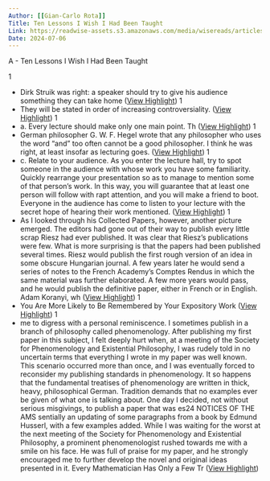 ```yaml
---
Author: [[Gian-Carlo Rota]]
Title: Ten Lessons I Wish I Had Been Taught
Link: https://readwise-assets.s3.amazonaws.com/media/wisereads/articles/10-lessons-i-wish-i-had-been-t/comm-rota.pdf
Date: 2024-07-06
---
```

A - Ten Lessons I Wish I Had Been Taught

1
- Dirk Struik was right: a speaker should try to give his audience something they can take home ([View Highlight](https://read.readwise.io/read/01hekrcx41hxav08aaez4q0vbx))
1
- They will be stated in order of increasing controversiality. ([View Highlight](https://read.readwise.io/read/01hekrdtnw9ntzt44kx7z3gs2c))
1
- a. Every lecture should make only one main
  point.
  Th ([View Highlight](https://read.readwise.io/read/01hekre9c8twmqfy8g0qw853qm))
1
- German philosopher G. W. F. Hegel wrote that any philosopher who uses the word “and” too often cannot be a good philosopher. I think he was right, at least insofar as lecturing goes. ([View Highlight](https://read.readwise.io/read/01hekretjsxrqwp10srqrt9hq7))
1
- c. Relate to your audience.
  As you enter the lecture hall, try to spot someone in the audience with whose work you have some familiarity. Quickly rearrange your presentation so as to manage to mention some of that person’s work. In this way, you will guarantee that at least one person will follow with rapt attention, and you will make a friend to boot.
  Everyone in the audience has come to listen to your lecture with the secret hope of hearing their work mentioned. ([View Highlight](https://read.readwise.io/read/01hekrgb5hn2mq5xyqe11t5fc4))
1
- As I looked through his Collected Papers, however, another picture emerged. The editors had gone out of their way to publish every little scrap Riesz had ever published. It was clear that Riesz’s publications were few. What is more surprising is that the papers had been published several times. Riesz would publish the first rough version of an idea in some obscure Hungarian journal. A few years later he would send a series of notes to the French Academy’s Comptes Rendus in which the same material was further elaborated. A few more years would pass, and he would publish the definitive paper, either in French or in English.
  Adam Koranyi, wh ([View Highlight](https://read.readwise.io/read/01hekrkvrvmymevzvdn0qf14r7))
1
- You Are More Likely to Be Remembered by Your Expository Work ([View Highlight](https://read.readwise.io/read/01hekrra9n4jf40437g9vvrhbe))
1
- me to digress with a personal reminiscence. I sometimes publish in a branch of philosophy called phenomenology. After publishing my first paper in this subject, I felt deeply hurt when, at a meeting of the Society for Phenomenology and Existential Philosophy, I was rudely told in no uncertain terms that everything I wrote in my paper was well known. This scenario occurred more than once, and I was eventually forced to reconsider my publishing standards in phenomenology.
  It so happens that the fundamental treatises of phenomenology are written in thick, heavy, philosophical German. Tradition demands that no examples ever be given of what one is talking about. One day I decided, not without serious misgivings, to publish a paper that was es24 NOTICES OF THE AMS
  sentially an updating of some paragraphs from a book by Edmund Husserl, with a few examples added. While I was waiting for the worst at the next meeting of the Society for Phenomenology and Existential Philosophy, a prominent phenomenologist rushed towards me with a smile on his face. He was full of praise for my paper, and he strongly encouraged me to further develop the novel and original ideas presented in it.
  Every Mathematician Has Only a Few Tr ([View Highlight](https://read.readwise.io/read/01hekrrr4wx1p6xt8b5kgamd06))
